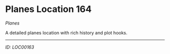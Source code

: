 # Planes Location 164

*Planes*

A detailed planes location with rich history and plot hooks.

---
*ID: LOC00163*